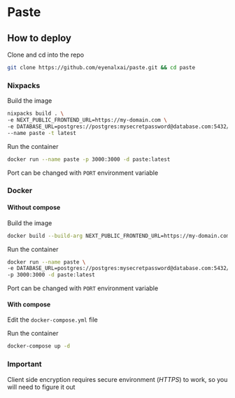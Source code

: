 # Paste

## How to deploy


Clone and cd into the repo

```bash
git clone https://github.com/eyenalxai/paste.git && cd paste
```

### Nixpacks

Build the image
```bash
nixpacks build . \
-e NEXT_PUBLIC_FRONTEND_URL=https://my-domain.com \
-e DATABASE_URL=postgres://postgres:mysecretpassword@database.com:5432/postgres \
--name paste -t latest
```

Run the container
```bash
docker run --name paste -p 3000:3000 -d paste:latest
```

Port can be changed with `PORT` environment variable

### Docker

#### Without compose

Build the image
```bash
docker build --build-arg NEXT_PUBLIC_FRONTEND_URL=https://my-domain.com -t paste:latest .
```

Run the container
```bash
docker run --name paste \
-e DATABASE_URL=postgres://postgres:mysecretpassword@database.com:5432/postgres \
-p 3000:3000 -d paste:latest
```

Port can be changed with `PORT` environment variable


#### With compose

Edit the `docker-compose.yml` file

Run the container
```bash
docker-compose up -d
```

### Important
Client side encryption requires secure environment (*HTTPS*) to work, so you will need to figure it out
